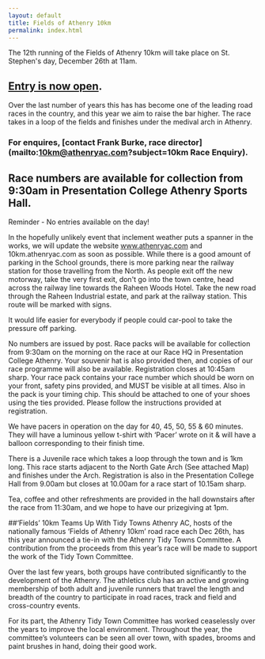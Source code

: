 ```yaml
---
layout: default
title: Fields of Athenry 10km
permalink: index.html
---
```

The 12th running of the Fields of Athenry 10km will take place on St. Stephen's day, December 26th at 11am.

## [Entry is now open](/entry.html).

Over the last number of years this has has become one of the leading road races in the country, and this year we aim to raise the bar higher. The race takes in a loop of the fields and finishes under the medival arch in Athenry. 

### For enquires, [contact Frank Burke, race director](mailto:10km@athenryac.com?subject=10km Race Enquiry).

## Race numbers are available for collection from 9:30am in Presentation College Athenry Sports Hall.

Reminder - No entries available on the day!

In the hopefully unlikely event that inclement weather puts a spanner in the works, we will update the website www.athenryac.com and 10km.athenryac.com as soon as possible.
While there is a good amount of parking in the School grounds, there is more parking near the railway station for those travelling from the North.
As people exit off the new motorway, take the very first exit, don't go into the town centre, head across the railway line towards the Raheen Woods Hotel. Take the new road through the Raheen Industrial estate, and park at the railway station. This route will be marked with signs.

It would life easier for everybody if people could car-pool to take the pressure off parking.

No numbers are issued by post. Race packs will be available for collection from 9:30am on the morning on the race at our Race HQ in Presentation College Athenry. Your souvenir hat is also provided then, and copies of our race programme will also be available. Registration closes at 10:45am sharp.
Your race pack contains your race number which should be worn on your front, safety pins provided, and MUST be visible at all times.
Also in the pack is your timing chip. This should be attached to one of your shoes using the ties provided. Please follow the instructions provided at registration.

We have pacers in operation on the day for 40, 45, 50, 55 & 60 minutes. They will have a luminous yellow t-shirt with ‘Pacer’ wrote on it & will have a balloon corresponding to their finish time.

There is a Juvenile race which takes a loop through the town and is 1km long. This race starts adjacent to the North Gate Arch (See attached Map) and finishes under the Arch. Registration is also in the Presentation College Hall from 9.00am but closes at 10.00am for a race start of 10.15am sharp.

Tea, coffee and other refreshments are provided in the hall downstairs after the race from 11:30am, and we hope to have our prizegiving at 1pm.

##‘Fields’ 10km Teams Up With Tidy Towns
Athenry AC, hosts of the nationally famous ‘Fields of Athenry 10km’ road race each Dec 26th, has this year announced a tie-in with the Athenry Tidy Towns Committee. A contribution from the proceeds from this year’s race will be made to support the work of the Tidy Town Committee.

Over the last few years, both groups have contributed significantly to the development of the Athenry. The athletics club has an active and growing membership of both adult and juvenile runners that travel the length and breadth of the country to participate in road races, track and field and cross-country events. 

For its part, the Athenry Tidy Town Committee has worked ceaselessly over the years to improve the local environment. Throughout the year, the committee’s volunteers can be seen all over town, with spades, brooms and paint brushes in hand, doing their good work.

